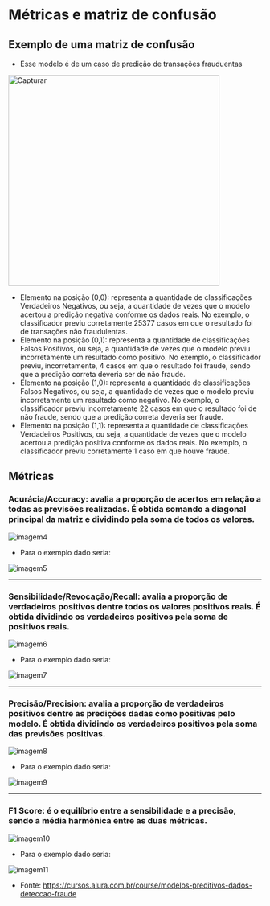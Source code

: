 # Métricas e matriz de confusão

## Exemplo de uma matriz de confusão 

* Esse modelo é de um caso de predição de transações frauduentas

<img width="420" alt="Capturar" src="https://github.com/Jownao/dive_datascience/assets/50759662/74541742-eac1-47d2-a61e-f5cee63f19fd" align = "center">

* Elemento na posição (0,0): representa a quantidade de classificações Verdadeiros Negativos, ou seja, a quantidade de vezes que o modelo acertou a predição negativa conforme os dados reais. No exemplo, o classificador previu corretamente 25377 casos em que o resultado foi de transações não fraudulentas.
* Elemento na posição (0,1): representa a quantidade de classificações Falsos Positivos, ou seja, a quantidade de vezes que o modelo previu incorretamente um resultado como positivo. No exemplo, o classificador previu, incorretamente, 4 casos em que o resultado foi fraude, sendo que a predição correta deveria ser de não fraude.
* Elemento na posição (1,0): representa a quantidade de classificações Falsos Negativos, ou seja, a quantidade de vezes que o modelo previu incorretamente um resultado como negativo. No exemplo, o classificador previu incorretamente 22 casos em que o resultado foi de não fraude, sendo que a predição correta deveria ser fraude.
* Elemento na posição (1,1): representa a quantidade de classificações Verdadeiros Positivos, ou seja, a quantidade de vezes que o modelo acertou a predição positiva conforme os dados reais. No exemplo, o classificador previu corretamente 1 caso em que houve fraude.


## Métricas
### Acurácia/Accuracy: avalia a proporção de acertos em relação a todas as previsões realizadas. É obtida somando a diagonal principal da matriz e dividindo pela soma de todos os valores.

![imagem4](https://github.com/Jownao/dive_datascience/assets/50759662/a009a4d4-1d2c-4a9c-af7d-8bbac382dd18)

* Para o exemplo dado seria:

![imagem5](https://github.com/Jownao/dive_datascience/assets/50759662/0455c4cb-49d4-4d06-8ac9-cc4c0e766cc5)

-----
### Sensibilidade/Revocação/Recall: avalia a proporção de verdadeiros positivos dentre todos os valores positivos reais. É obtida dividindo os verdadeiros positivos pela soma de positivos reais.

![imagem6](https://github.com/Jownao/dive_datascience/assets/50759662/d222ff62-0d47-4f38-bf80-900176b547a2)

* Para o exemplo dado seria:

![imagem7](https://github.com/Jownao/dive_datascience/assets/50759662/9c32e708-ec83-4876-9200-ac82d9d06da6)

-----
### Precisão/Precision: avalia a proporção de verdadeiros positivos dentre as predições dadas como positivas pelo modelo. É obtida dividindo os verdadeiros positivos pela soma das previsões positivas.

![imagem8](https://github.com/Jownao/dive_datascience/assets/50759662/913d5aec-ca33-4971-9006-1cb35b36d732)

* Para o exemplo dado seria:

![imagem9](https://github.com/Jownao/dive_datascience/assets/50759662/20a702f4-6890-4bf7-a109-2065c3e335f1)

-----
### F1 Score: é o equilíbrio entre a sensibilidade e a precisão, sendo a média harmônica entre as duas métricas.

![imagem10](https://github.com/Jownao/dive_datascience/assets/50759662/265588a3-b375-4629-8874-970efa110bfb)

* Para o exemplo dado seria:

![imagem11](https://github.com/Jownao/dive_datascience/assets/50759662/84547fe7-264d-449b-9a90-a3bd19a69077)


* Fonte: https://cursos.alura.com.br/course/modelos-preditivos-dados-deteccao-fraude
